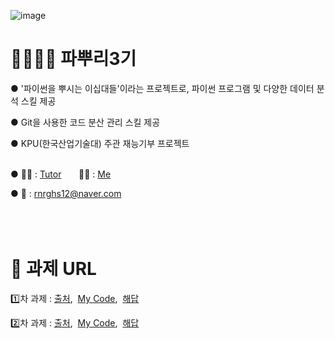 ![image](https://user-images.githubusercontent.com/29548128/71769266-43433580-2f62-11ea-8d41-ae40f21f8c50.png)




# 👨‍👨‍👧‍👧 파뿌리3기 

● '파이썬을 뿌시는 이십대들'이라는 프로젝트로, 파이썬 프로그램 및 다양한 데이터 분석 스킬 제공

● Git을 사용한 코드 분산 관리 스킬 제공

● KPU(한국산업기술대) 주관 재능기부 프로젝트 <br/><br/>

● 👨‍🏫 : [Tutor](https://github.com/koptimizer) &nbsp;&nbsp;&nbsp;&nbsp;&nbsp; 👨‍💻 : [Me](https://github.com/SeungWoo1120) 

● 💌 : rnrghs12@naver.com <br/><br/><br/><br/>   





# 🎯 과제 URL 

1️⃣차 과제 : [출처](https://github.com/koptimizer/Python_Breakers/blob/master/season3/quest/2%EC%A3%BC%EC%B0%A8%ED%80%98%EC%8A%A4%ED%8A%B8.md), &nbsp;[My Code](https://github.com/SeungWoo1120/python_study/blob/master/%ED%8C%8C%EB%BF%8C%EB%A6%AC%201%EC%A3%BC%EC%B0%A8%20%EA%B3%BC%EC%A0%9C.ipynb), &nbsp;[해답](https://github.com/koptimizer/Python_Breakers/blob/master/season3/quest/2%EC%A3%BC%EC%B0%A8%ED%80%98%EC%8A%A4%ED%8A%B8%ED%95%B4%EB%8B%B5.ipynb)

2️⃣차 과제 : [출처](https://github.com/koptimizer/Python_Breakers/blob/master/season3/quest/3%EC%A3%BC%EC%B0%A8%ED%80%98%EC%8A%A4%ED%8A%B8.md), &nbsp;[My Code](https://github.com/SeungWoo1120/python_study/blob/master/%ED%8C%8C%EB%BF%8C%EB%A6%AC%202%EC%A3%BC%EC%B0%A8%20%EA%B3%BC%EC%A0%9C.ipynb), &nbsp;[해답](https://github.com/koptimizer/Python_Breakers/blob/master/season3/quest/3%EC%A3%BC%EC%B0%A8_%ED%80%98%EC%8A%A4%ED%8A%B8_%ED%95%B4%EB%8B%B5.ipynb)
